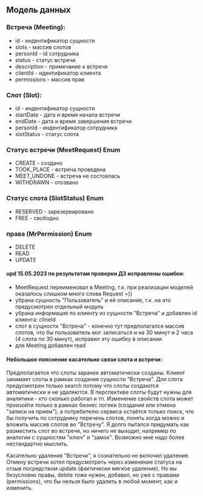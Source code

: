 ## Модель данных

### Встреча (Meeting):
- id - индентификатор сущности
- slots - массив слотов
- personId - id сотрудника
- status - статус встречи
- description - примечание к встрече
- clientId - идентификатор клиента
- permissions - массив прав

### Слот (Slot):
- id - индентификатор сущности
- startDate - дата и время начала встречи
- endDate - дата и время завершения встречи
- personId - индентификатор сотрудника
- slotStatus - статус слота

### Статус встречи (MeetRequest) Enum
- CREATE - создано
- TOOK_PLACE - встреча проведена
- MEET_UNDONE - встреча не состоялась
- WITHDRAWN - отозвано

### Статус слота (SlotStatus) Enum
- RESERVED - зарезервировано
- FREE - свободно

### права (MrPermission) Enum
- DELETE
- READ
- UPDATE


#### upd 15.05.2023 по результатам проверки ДЗ исправлены ошибки:
- MeetRequest переименовал в Meeting, т.к. при реализации моделей оказалось слишком много слова Request =))
- убрана сущность "Пользователь" и её описание, т.к. на это предусмотрен отдельный модуль
- убрана информация по клиенту из сущности "Встреча" и добавлен id клиента: clineId
- слот в сущности "Встреча" - конечно тут предполагался массив слотов, что бы пользователь мог записаться и на 30 минут и 2 часа (4 слота по 30 минут), исправил эту ошибку в описании
- для Meeting добавлен read

#### Небольшое пояснение касательно связи слота и встречи: 
Предполагается что слоты заранее автоматически созданы. 
Клиент занимает слоты в рамках создания сущности "Встреча". 
Для слота предусмотрен только search потому что слоты создаются автоматически и не удаляются. В перспективе слоты будут нужны для аналитики - кто сколько работал и тп. 
Изменение свойств слота может произойти только в рамках бизнес логики (создания или отмена "записи на прием"), а потребителю сервиса остаётся только поиск, что бы получить по сотруднику перечень слотов, понять когда можно и вложить массив слотов во "Встречу". 
Я долго пытался придумать как разместить слот во встрече, но ничего не выходит, например по аналогии с сущностям "ключ" и "замок". Возможно мне надо более нестандартно мыслить.

Касательно удаления "Встречи", я сознательно не включил удаление.
Отмену встречи хотел предусмотреть через изменение статуса на отзыв посредством update (фактически мягкое удаление).
Но вы безусловно правы, delete тоже нужен, добавил, но уже с правами (permissions), что бы нельзя было удалить в любой момент, как и изменить.